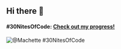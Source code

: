 ## Hi there 👋

<!--
**M4CH3T3xd/M4CH3T3xd** is a ✨ _special_ ✨ repository because its `README.md` (this file) appears on your GitHub profile.

Here are some ideas to get you started:

- 🔭 I’m currently working on ...
- 🌱 I’m currently learning ...
- 👯 I’m looking to collaborate on ...
- 🤔 I’m looking for help with ...
- 💬 Ask me about ...
- 📫 How to reach me: ...
- 😄 Pronouns: ...
- ⚡ Fun fact: ...
-->
#### #30NitesOfCode: [Check out my progress!](https://www.codedex.io/@Machette/30-nites-of-code)  
  ![@Machette #30NitesOfCode](https://www.codedex.io/api/petStatus?user=Machette)
